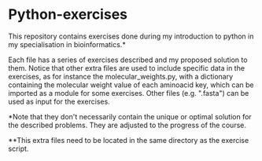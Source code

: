 # Python-exercises
This repository contains exercises done during my introduction to python in my specialisation in bioinformatics.*

Each file has a series of exercises described and my proposed solution to them. Notice that other extra files are used to include specific data in the exercises, as for instance the molecular_weights.py, with a dictionary containing the molecular weight value of each aminoacid key, which can be imported as a module for some exercises.
Other files (e.g. ".fasta") can be used as input for the exercises.


*Note that they don't necessarily contain the unique or optimal solution for the described problems. They are adjusted to the progress of the course.

**This extra files need to be located in the same directory as the exercise script.
